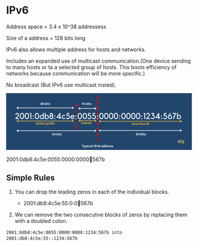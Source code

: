 # IPv6

Address space = 3.4 x 10^38 addressess

Size of a address = 128 bits long

IPv6 also allows multiple address for hosts and networks.

Includes an expanded use of multicast communication.(One device sending to many hosts or ta a selected group of hosts. This boots efficiency of networks because communication will be more specific.)

No broadcast (But IPv6 use multicast insted).

![Screenshot](img/networking/ipv6/ipv6.png)

2001:0db8:4c5e:0055:0000:0000:1234:567b

## Simple Rules
1. You can drop the leading zeros in each of the individual blocks.
    - 2001:db8:4c5e:55:0:0:1234:567b

2. We can remove the two consecutive blocks of zeros by replacing them with a doubled colon.
``` 
2001:0db8:4c5e:0055:0000:0000:1234:567b into
2001:db8:4c5e:55::1234:567b
```
